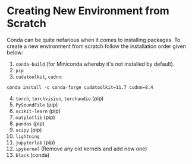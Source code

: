 # Creating New Environment from Scratch

Conda can be quite nefarious when it comes to installing packages. To create a
new environment from scratch follow the installation order given below:

1. `conda-build` (for Miniconda whereby it's not installed by default).
2. `pip`
3. `cudatoolkit`, `cudnn`:

```
conda install -c conda-forge cudatoolkit=11.7 cudnn=8.4
```

4. `torch`, `torchvision`, `torchaudio` (pip)
5. `PySoundFile` (pip)
6. `scikit-learn` (pip)
7. `matplotlib` (pip)
8. `pandas` (pip)
9. `scipy` (pip)
10. `lightning`
11. `jupyterlab` (pip)
12. `ipykernel` (Remove any old kernels and add new one)
13. `black` (conda)
